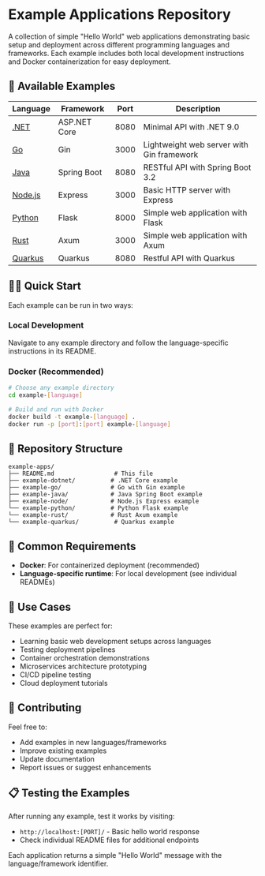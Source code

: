 # Example Applications Repository

A collection of simple "Hello World" web applications demonstrating basic setup and deployment across different programming languages and frameworks. Each example includes both local development instructions and Docker containerization for easy deployment.

## 🚀 Available Examples

| Language | Framework | Port | Description |
|----------|-----------|------|-------------|
| [.NET](./example-dotnet/) | ASP.NET Core | 8080 | Minimal API with .NET 9.0 |
| [Go](./example-go/) | Gin | 3000 | Lightweight web server with Gin framework |
| [Java](./example-java/) | Spring Boot | 8080 | RESTful API with Spring Boot 3.2 |
| [Node.js](./example-node/) | Express | 3000 | Basic HTTP server with Express |
| [Python](./example-python/) | Flask | 8000 | Simple web application with Flask |
| [Rust](./example-rust/) | Axum | 3000 | Simple web application with Axum |
| [Quarkus](./example-quarkus/) | Quarkus | 8080 | Restful API with Quarkus |

## 🏃‍♂️ Quick Start

Each example can be run in two ways:

### Local Development
Navigate to any example directory and follow the language-specific instructions in its README.

### Docker (Recommended)
```bash
# Choose any example directory
cd example-[language]

# Build and run with Docker
docker build -t example-[language] .
docker run -p [port]:[port] example-[language]
```

## 📁 Repository Structure

```
example-apps/
├── README.md                 # This file
├── example-dotnet/          # .NET Core example
├── example-go/              # Go with Gin example  
├── example-java/            # Java Spring Boot example
├── example-node/            # Node.js Express example
└── example-python/          # Python Flask example
└── example-rust/            # Rust Axum example
└── example-quarkus/          # Quarkus example

```

## 🔧 Common Requirements

- **Docker**: For containerized deployment (recommended)
- **Language-specific runtime**: For local development (see individual READMEs)

## 🎯 Use Cases

These examples are perfect for:
- Learning basic web development setups across languages
- Testing deployment pipelines
- Container orchestration demonstrations  
- Microservices architecture prototyping
- CI/CD pipeline testing
- Cloud deployment tutorials

## 🤝 Contributing

Feel free to:
- Add examples in new languages/frameworks
- Improve existing examples
- Update documentation
- Report issues or suggest enhancements

## 📋 Testing the Examples

After running any example, test it works by visiting:
- `http://localhost:[PORT]/` - Basic hello world response
- Check individual README files for additional endpoints

Each application returns a simple "Hello World" message with the language/framework identifier.